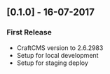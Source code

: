 ## [0.1.0] - 16-07-2017
### First Release
- CraftCMS version to 2.6.2983
- Setup for local development
- Setup for staging deploy
